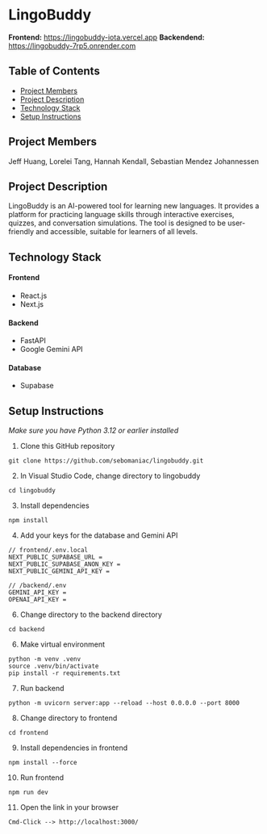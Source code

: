 # LingoBuddy

**Frontend:** https://lingobuddy-iota.vercel.app
**Backendend:** https://lingobuddy-7rp5.onrender.com

## Table of Contents
- [Project Members](#project-members)
- [Project Description](#project-description)
- [Technology Stack](#technology-stack)
- [Setup Instructions](#setup-instructions)

## Project Members
Jeff Huang, Lorelei Tang, Hannah Kendall, Sebastian Mendez Johannessen

## Project Description
LingoBuddy is an AI-powered tool for learning new languages. It provides a platform for practicing language skills through interactive exercises, quizzes, and conversation simulations. The tool is designed to be user-friendly and accessible, suitable for learners of all levels.

## Technology Stack
#### Frontend
- React.js
- Next.js

#### Backend
- FastAPI
- Google Gemini API

#### Database
- Supabase

## Setup Instructions
*Make sure you have Python 3.12 or earlier installed*

1. Clone this GitHub repository
```
git clone https://github.com/sebomaniac/lingobuddy.git
```

2. In Visual Studio Code, change directory to lingobuddy
```
cd lingobuddy
```

3. Install dependencies
```
npm install
```

4. Add your keys for the database and Gemini API
```
// frontend/.env.local
NEXT_PUBLIC_SUPABASE_URL =
NEXT_PUBLIC_SUPABASE_ANON_KEY =
NEXT_PUBLIC_GEMINI_API_KEY =

// /backend/.env
GEMINI_API_KEY =
OPENAI_API_KEY =
```

6. Change directory to the backend directory
```
cd backend
```

6. Make virtual environment
```
python -m venv .venv
source .venv/bin/activate
pip install -r requirements.txt
```

7. Run backend
```
python -m uvicorn server:app --reload --host 0.0.0.0 --port 8000
```

8. Change directory to frontend
```
cd frontend
```

9. Install dependencies in frontend
```
npm install --force
```

10. Run frontend
```
npm run dev
```

11. Open the link in your browser
```
Cmd-Click --> http://localhost:3000/
```
